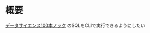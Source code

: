 # 概要

[データサイエンス100本ノック](https://github.com/The-Japan-DataScientist-Society/100knocks-preprocess)
のSQLをCLIで実行できるようにしたい
